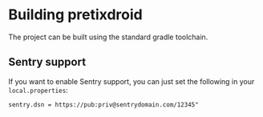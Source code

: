 # Building pretixdroid

The project can be built using the standard gradle toolchain.

## Sentry support

If you want to enable Sentry support, you can just set the following in your ``local.properties``:

	sentry.dsn = https://pub:priv@sentrydomain.com/12345"
